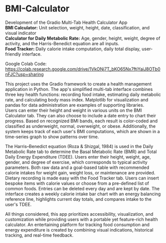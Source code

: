 # BMI-Calculator
Development of the Gradio Multi-Tab Health Calculator App  
**BMI Calculator:** Unit selection, weight, height, date, classification, and visual indicator  
**Calculator for Daily Metabolic Rate:**  Age, gender, height, weight, degree of activity, and the Harris-Benedict equation are all inputs.  
**Food Tracker:** Daily calorie intake computation, daily total display, user-friendly interface.

Google Colab Code: https://colab.research.google.com/drive/1VkONj7T_bKO65Nx7ftjYaiJ8OTb0nFJC?usp=sharing 

This project uses the Gradio framework to create a health management application in Python.  The app's simplified multi-tab interface combines three key health functions: recording food intake, estimating daily metabolic rate, and calculating body mass index.  Matplotlib for visualization and pandas for data administration are examples of supporting libraries.  
Users can enter their height and weight in various units on the BMI Calculator tab. They can also choose to include a date entry to chart their progress.  Based on recognized BMI bands, each result is color-coded and classified as underweight, normal, overweight, or obese.  Additionally, the system keeps track of each user's BMI computations, which are shown in a time-series graph to show patterns over time.

The Harris–Benedict equation (Roza & Shizgal, 1984) is used in the Daily Metabolic Rate tab to determine the Basal Metabolic Rate (BMR) and Total Daily Energy Expenditure (TDEE).  Users enter their height, weight, age, gender, and degree of exercise, which corresponds to typical activity parameters.  Both raw data and a goal-based table with recommended calorie intakes for weight gain, weight loss, or maintenance are provided.  
Dietary recording is made easy with the Food Tracker tab.  Users can insert bespoke items with calorie values or choose from a pre-defined list of common foods.  Entries can be deleted every day and are kept by date.  The interface creates a weekly calorie intake bar chart with an energy balancing reference line, highlights current day totals, and compares intake to the user's TDEE.

All things considered, this app prioritizes accessibility, visualization, and customization while providing users with a portable yet feature-rich health calculator.  An entertaining platform for tracking food consumption and energy expenditure is created by combining visual indications, historical tracking, and real-time feedback.
